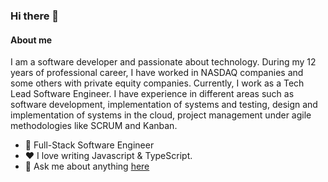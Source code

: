 ### Hi there 👋

#### About me
I am a software developer and passionate about technology. During my 12 years of professional career, I have worked in NASDAQ companies and some others with private equity companies. Currently, I work as a Tech Lead Software Engineer. I have experience in different areas such as software development, implementation of systems and testing, design and implementation of systems in the cloud, project management under agile methodologies like SCRUM and Kanban.

- 💼 Full-Stack Software Engineer
- ❤️ I love writing Javascript & TypeScript.
- 💬 Ask me about anything [here](https://jfbarrios.hashnode.dev/contacto)

